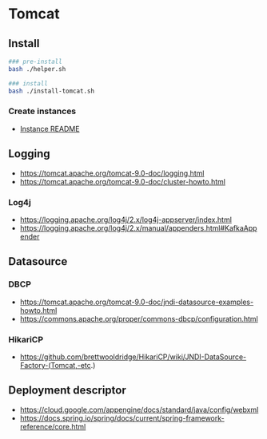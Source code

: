 # Tomcat

## Install

```bash
### pre-install
bash ./helper.sh

### install
bash ./install-tomcat.sh
```

### Create instances

- [Instance README](/tomcat/instance/README.md)

## Logging

- https://tomcat.apache.org/tomcat-9.0-doc/logging.html
- https://tomcat.apache.org/tomcat-9.0-doc/cluster-howto.html

### Log4j

- https://logging.apache.org/log4j/2.x/log4j-appserver/index.html
- https://logging.apache.org/log4j/2.x/manual/appenders.html#KafkaAppender

## Datasource

### DBCP

- https://tomcat.apache.org/tomcat-9.0-doc/jndi-datasource-examples-howto.html
- https://commons.apache.org/proper/commons-dbcp/configuration.html

### HikariCP

- https://github.com/brettwooldridge/HikariCP/wiki/JNDI-DataSource-Factory-(Tomcat,-etc.)


## Deployment descriptor

- https://cloud.google.com/appengine/docs/standard/java/config/webxml
- https://docs.spring.io/spring/docs/current/spring-framework-reference/core.html
